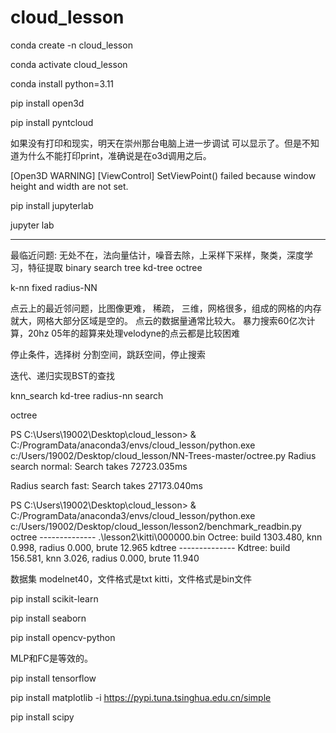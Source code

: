 # cloud_lesson

conda create -n cloud_lesson

conda activate cloud_lesson

conda install python=3.11

pip install open3d

pip install pyntcloud

如果没有打印和现实，明天在崇州那台电脑上进一步调试
可以显示了。但是不知道为什么不能打印print，准确说是在o3d调用之后。

[Open3D WARNING] [ViewControl] SetViewPoint() failed because window height and width are not set.

pip install jupyterlab

jupyter lab


--------------------------
最临近问题: 无处不在，法向量估计，噪音去除，上采样下采样，聚类，深度学习，特征提取
binary search tree
kd-tree
octree

k-nn
fixed radius-NN

点云上的最近邻问题，比图像更难，
稀疏，
三维，网格很多，组成的网格的内存就大，网格大部分区域是空的。
点云的数据量通常比较大。
暴力搜索60亿次计算，20hz
05年的超算来处理velodyne的点云都是比较困难

停止条件，选择树
分割空间，跳跃空间，停止搜索

迭代、递归实现BST的查找

knn_search 
kd-tree radius-nn search

octree

PS C:\Users\19002\Desktop\cloud_lesson> & C:/ProgramData/anaconda3/envs/cloud_lesson/python.exe c:/Users/19002/Desktop/cloud_lesson/NN-Trees-master/octree.py
Radius search normal:
Search takes 72723.035ms

Radius search fast:
Search takes 27173.040ms

PS C:\Users\19002\Desktop\cloud_lesson> & C:/ProgramData/anaconda3/envs/cloud_lesson/python.exe c:/Users/19002/Desktop/cloud_lesson/lesson2/benchmark_readbin.py
octree --------------
.\lesson2\kitti\000000.bin
Octree: build 1303.480, knn 0.998, radius 0.000, brute 12.965
kdtree --------------
Kdtree: build 156.581, knn 3.026, radius 0.000, brute 11.940


数据集
modelnet40，文件格式是txt
kitti，文件格式是bin文件


pip install scikit-learn

pip install seaborn

pip install opencv-python

MLP和FC是等效的。


pip install tensorflow

pip install matplotlib -i https://pypi.tuna.tsinghua.edu.cn/simple

pip install scipy
